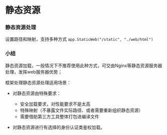 # 静态资源

### 静态资源处理

设置路径和映射，支持多种方式
```app.StaticWeb("/static", "./web/html")```

### 小结

静态资源加载，一般情况下不推荐使用此种方式，可交由Nginx等静态资源服务器处理，发挥web服务器优势；

框架处理静态资源处理适用场景：
* 对静态资源由特殊要求：
    * 安全加载要求，对性能要求不是太高
    * 特殊映射（不暴露文件实际路径、或者需要重新组织静态资源）
    * 需要借助第三方工具整体打包进编译文件

* 对静态资源进行有选择的身份认证类鉴权加载。


